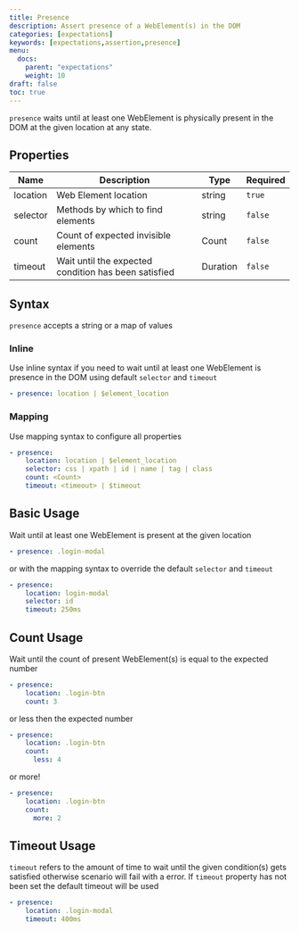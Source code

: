 ```yaml
---
title: Presence
description: Assert presence of a WebElement(s) in the DOM
categories: [expectations]
keywords: [expectations,assertion,presence]
menu:
  docs:
    parent: "expectations"
    weight: 10
draft: false
toc: true    
---
```


`presence` waits until at least one WebElement is physically present in the DOM at the given location at any state.

## Properties

Name|Description|Type|Required
---|---|---|---
location|Web Element location|string|`true`
selector|Methods by which to find elements|string|`false`
count|Count of expected invisible elements|Count|`false`
timeout|Wait until the expected condition has been satisfied|Duration|`false`

## Syntax

`presence` accepts a string or a map of values

### Inline

Use inline syntax if you need to wait until at least one WebElement is presence in the DOM using default `selector` and `timeout`

```yaml
- presence: location | $element_location
```

### Mapping

Use mapping syntax to configure all properties

```yaml
- presence:
    location: location | $element_location
    selector: css | xpath | id | name | tag | class
    count: <Count>
    timeout: <timeout> | $timeout
```

## Basic Usage

Wait until at least one WebElement is present at the given location

```yaml
- presence: .login-modal
```

or with the mapping syntax to override the default `selector` and `timeout`

```yaml
- presence:
    location: login-modal
    selector: id
    timeout: 250ms
```

## Count Usage

Wait until the count of present WebElement(s) is equal to the expected number

```yaml
- presence:
    location: .login-btn
    count: 3
```

or less then the expected number

```yaml
- presence:
    location: .login-btn
    count:
      less: 4
```

or more!

```yaml
- presence:
    location: .login-btn
    count:
      more: 2
```

## Timeout Usage

`timeout` refers to the amount of time to wait until the given condition(s) gets satisfied otherwise scenario will fail with a error. If `timeout` property has not been set the default timeout will be used

```yaml
- presence:
    location: .login-modal
    timeout: 400ms
```
